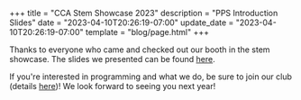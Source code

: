 +++
title = "CCA Stem Showcase 2023"
description = "PPS Introduction Slides"
date = "2023-04-10T20:26:19-07:00"
update_date = "2023-04-10T20:26:19-07:00"
template = "blog/page.html"
+++

Thanks to everyone who came and checked out our booth in the stem showcase.
The slides we presented can be found [here](https://docs.google.com/presentation/d/1QlgDnfVG9aqfIj9_PAAlDJDEwJ7yh4d79oD78sF788g/edit?usp=sharing).

If you're interested in programming and what we do, be sure to join our club (details [here](@/join.md))!
We look forward to seeing you next year!
